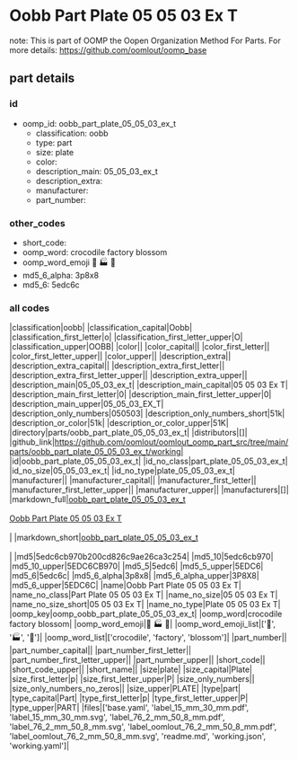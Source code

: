 # Oobb Part Plate 05 05 03 Ex T  

note: This is part of OOMP the Oopen Organization Method For Parts. For more details: https://github.com/oomlout/oomp_base

##  part details





### id
* oomp_id: oobb_part_plate_05_05_03_ex_t
  * classification: oobb
  * type: part
  * size: plate
  * color: 
  * description_main: 05_05_03_ex_t
  * description_extra: 
  * manufacturer: 
  * part_number: 

### other_codes
* short_code: 
* oomp_word: crocodile factory blossom
* oomp_word_emoji :crocodile: :factory: :blossom:
* md5_6_alpha: 3p8x8
* md5_6: 5edc6c

### all codes 
|classification|oobb|
|classification_capital|Oobb|
|classification_first_letter|o|
|classification_first_letter_upper|O|
|classification_upper|OOBB|
|color||
|color_capital||
|color_first_letter||
|color_first_letter_upper||
|color_upper||
|description_extra||
|description_extra_capital||
|description_extra_first_letter||
|description_extra_first_letter_upper||
|description_extra_upper||
|description_main|05_05_03_ex_t|
|description_main_capital|05 05 03 Ex T|
|description_main_first_letter|0|
|description_main_first_letter_upper|0|
|description_main_upper|05_05_03_EX_T|
|description_only_numbers|050503|
|description_only_numbers_short|51k|
|description_or_color|51k|
|description_or_color_upper|51K|
|directory|parts/oobb_part_plate_05_05_03_ex_t|
|distributors|[]|
|github_link|https://github.com/oomlout/oomlout_oomp_part_src/tree/main/parts/oobb_part_plate_05_05_03_ex_t/working|
|id|oobb_part_plate_05_05_03_ex_t|
|id_no_class|part_plate_05_05_03_ex_t|
|id_no_size|05_05_03_ex_t|
|id_no_type|plate_05_05_03_ex_t|
|manufacturer||
|manufacturer_capital||
|manufacturer_first_letter||
|manufacturer_first_letter_upper||
|manufacturer_upper||
|manufacturers|[]|
|markdown_full|[oobb_part_plate_05_05_03_ex_t](https://github.com/oomlout/oomlout_oomp_part_src/tree/main/parts/oobb_part_plate_05_05_03_ex_t/working)<br>[](https://github.com/oomlout/oomlout_oomp_part_src/tree/main/parts/oobb_part_plate_05_05_03_ex_t/working)<br>[Oobb Part Plate 05 05 03 Ex T](https://github.com/oomlout/oomlout_oomp_part_src/tree/main/parts/oobb_part_plate_05_05_03_ex_t/working)<br><br>|
|markdown_short|[oobb_part_plate_05_05_03_ex_t](https://github.com/oomlout/oomlout_oomp_part_src/tree/main/parts/oobb_part_plate_05_05_03_ex_t/working)<br><br>|
|md5|5edc6cb970b200cd826c9ae26ca3c254|
|md5_10|5edc6cb970|
|md5_10_upper|5EDC6CB970|
|md5_5|5edc6|
|md5_5_upper|5EDC6|
|md5_6|5edc6c|
|md5_6_alpha|3p8x8|
|md5_6_alpha_upper|3P8X8|
|md5_6_upper|5EDC6C|
|name|Oobb Part Plate 05 05 03 Ex T|
|name_no_class|Part Plate 05 05 03 Ex T|
|name_no_size|05 05 03 Ex T|
|name_no_size_short|05 05 03 Ex T|
|name_no_type|Plate 05 05 03 Ex T|
|oomp_key|oomp_oobb_part_plate_05_05_03_ex_t|
|oomp_word|crocodile factory blossom|
|oomp_word_emoji|:crocodile: :factory: :blossom:|
|oomp_word_emoji_list|[':crocodile:', ':factory:', ':blossom:']|
|oomp_word_list|['crocodile', 'factory', 'blossom']|
|part_number||
|part_number_capital||
|part_number_first_letter||
|part_number_first_letter_upper||
|part_number_upper||
|short_code||
|short_code_upper||
|short_name||
|size|plate|
|size_capital|Plate|
|size_first_letter|p|
|size_first_letter_upper|P|
|size_only_numbers||
|size_only_numbers_no_zeros||
|size_upper|PLATE|
|type|part|
|type_capital|Part|
|type_first_letter|p|
|type_first_letter_upper|P|
|type_upper|PART|
|files|['base.yaml', 'label_15_mm_30_mm.pdf', 'label_15_mm_30_mm.svg', 'label_76_2_mm_50_8_mm.pdf', 'label_76_2_mm_50_8_mm.svg', 'label_oomlout_76_2_mm_50_8_mm.pdf', 'label_oomlout_76_2_mm_50_8_mm.svg', 'readme.md', 'working.json', 'working.yaml']|
